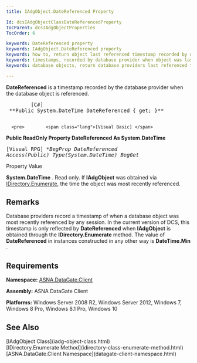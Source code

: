 ```yaml
---
title: IAdgObject.DateReferenced Property

Id: dcsIAdgObjectClassDateReferencedProperty
TocParent: dcsIAdgObjectProperties
TocOrder: 6

keywords: DateReferenced property
keywords: IAdgObject.DateReferenced property
keywords: how to, return object last referenced timestamp recorded by database provider
keywords: timestamps, recorded by database provider when object was last referenced
keywords: database objects, return database providers last referenced timestamp

---
```


**DateReferenced** is a timestamp recorded by the database provider when the database object is referenced.
<pre>        <span class="lang">[C#]</span>
 **Public System.DateTime DateReferenced { get; }** 
      </pre>
      <pre>        <span class="lang">[Visual Basic] </span>
 **Public ReadOnly Property DateReferenced As System.DateTime** 
      </pre>
      <pre class="prettyprint">
        <span class="lang">[Visual RPG]</span>
 **BegProp DateReferenced Access(*Public) Type(System.DateTime)
   BegGet** 
      </pre>

Property Value <p> **System.DateTime** . Read only. If **IAdgObject** was obtained via [IDirectory.Enumerate](idirectory-class-enumerate-method.html), the time the object was most recently referenced. 
## Remarks

Database providers record a timestamp of when a database object was most recently referenced by any session. In the current version of DCS, this timestamp is only reflected by **DateReferenced** when **IAdgObject** is obtained through the **IDirectory.Enumerate** method. The value of **DateReferenced** in instances constructed in any other way is **DateTime.Min** .
## Requirements

**Namespace:** [ASNA.DataGate.Client](datagate-client-namespace.html) 

**Assembly:** ASNA DataGate Client

**Platforms:** Windows Server 2008 R2, Windows Server 2012, Windows 7, Windows 8 Pro, Windows 8.1 Pro, Windows 10
## See Also

<dl />
      [IAdgObject Class](iadg-object-class.html)
      <br />
      [IDirectory.Enumerate Method](idirectory-class-enumerate-method.html)
      <br />
      [ASNA.DataGate.Client Namespace](datagate-client-namespace.html)

